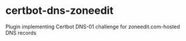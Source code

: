 # certbot-dns-zoneedit
Plugin implementing Certbot DNS-01 challenge for zoneedit.com-hosted DNS records
